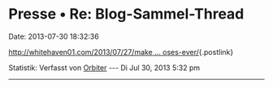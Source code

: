 Presse • Re: Blog-Sammel-Thread
===============================

Date: 2013-07-30 18:32:36

[http://whitehaven01.com/2013/07/27/make \...
oses-ever/](http://whitehaven01.com/2013/07/27/make-sure-the-internet-never-loses-ever/){.postlink}

Statistik: Verfasst von
[Orbiter](http://forum.yacy-websuche.de/memberlist.php?mode=viewprofile&u=2)
--- Di Jul 30, 2013 5:32 pm

------------------------------------------------------------------------
